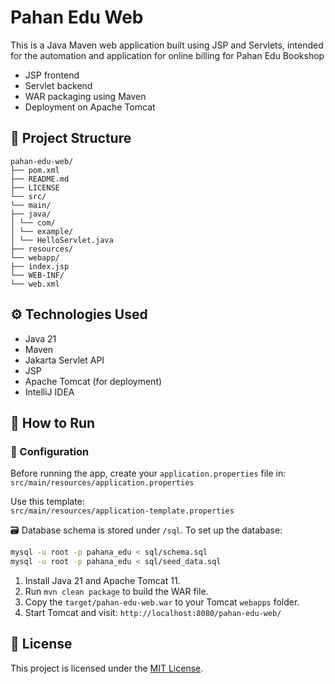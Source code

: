 # Pahan Edu Web

This is a Java Maven web application built using JSP and Servlets, intended for the automation and application for online billing for Pahan Edu Bookshop

- JSP frontend
- Servlet backend
- WAR packaging using Maven
- Deployment on Apache Tomcat

## 📂 Project Structure
```
pahan-edu-web/
├── pom.xml
├── README.md
├── LICENSE
└── src/
└── main/
├── java/
│ └── com/
│ └── example/
│ └── HelloServlet.java
├── resources/
└── webapp/
├── index.jsp
└── WEB-INF/
└── web.xml
```


## ⚙️ Technologies Used

- Java 21
- Maven
- Jakarta Servlet API
- JSP
- Apache Tomcat (for deployment)
- IntelliJ IDEA

## 🚀 How to Run

### 🔐 Configuration

Before running the app, create your `application.properties` file in:
`src/main/resources/application.properties`

Use this template:  
`src/main/resources/application-template.properties`

🗃️ Database schema is stored under `/sql`. To set up the database:

```bash
mysql -u root -p pahana_edu < sql/schema.sql
mysql -u root -p pahana_edu < sql/seed_data.sql
```

1. Install Java 21 and Apache Tomcat 11.
2. Run `mvn clean package` to build the WAR file.
3. Copy the `target/pahan-edu-web.war` to your Tomcat `webapps` folder.
4. Start Tomcat and visit: `http://localhost:8080/pahan-edu-web/`

## 📝 License

This project is licensed under the [MIT License](LICENSE).
